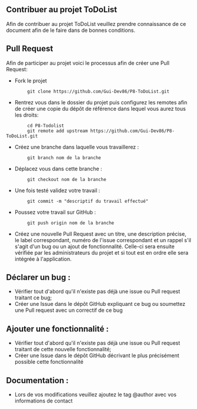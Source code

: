 ## Contribuer au projet ToDoList

Afin de contribuer au projet ToDoList veuillez prendre connaissance de ce document afin de le faire dans de bonnes conditions.

## Pull Request

Afin de participer au projet voici le processus afin de créer une Pull Request:

 - Fork le projet
```
    	git clone https://github.com/Gui-Dev86/P8-ToDoList.git
```
- Rentrez vous dans le dossier du projet puis configurez les remotes afin de créer une copie du dépôt de référence dans lequel vous aurez tous les droits:
```
        cd P8-Todolist
    	git remote add upstream https://github.com/Gui-Dev86/P8-ToDoList.git
```
- Créez une branche dans laquelle vous travaillerez :
```
        git branch nom de la branche
```
- Déplacez vous dans cette branche :
```
        git checkout nom de la branche
```
- Une fois testé validez votre travail :
```
        git commit -m "descriptif du travail effectué"
```
- Poussez votre travail sur GitHub :
```
        git push origin nom de la branche
```
- Créez une nouvelle Pull Request avec un titre, une description précise, le label correspondant, numéro de l'issue correspondant et un rappel s'il s'agit d'un bug ou un ajout de fonctionnalité. Celle-ci sera ensuite vérifiée par les administrateurs du projet et si tout est en ordre elle sera intégrée à l'application.

## Déclarer un bug :
 - Vérifier tout d'abord qu'il n'existe pas déjà une issue ou Pull request traitant ce bug;
 - Créer une Issue dans le dépôt GitHub expliquant ce bug ou soumettez une Pull request avec un correctif de ce bug

## Ajouter une fonctionnalité :
- Vérifier tout d'abord qu'il n'existe pas déjà une issue ou Pull request traitant de cette nouvelle fonctionnalité;
- Créer une Issue dans le dépôt GitHub décrivant le plus précisément possible cette fonctionnalité 

## Documentation :
- Lors de vos modifications veuillez ajoutez le tag @author avec vos informations de contact
